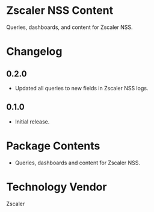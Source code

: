 
# Zscaler NSS Content
Queries, dashboards, and content for Zscaler NSS. 

# Changelog
## 0.2.0
- Updated all queries to new fields in Zscaler NSS logs.

## 0.1.0
- Initial release.

# Package Contents
- Queries, dashboards and content for Zscaler NSS.

# Technology Vendor
Zscaler